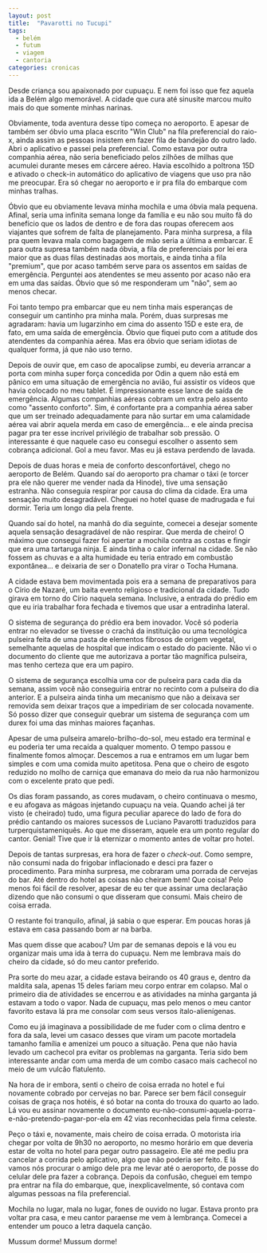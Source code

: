 ```yaml
---
layout: post
title:  "Pavarotti no Tucupi"
tags:
  - belém
  - futum
  - viagem
  - cantoria
categories: cronicas
---
```


Desde criança sou apaixonado por cupuaçu. E nem foi isso que fez aquela ida a Belém algo memorável. A cidade que cura até sinusite marcou muito mais do que somente minhas narinas.

Obviamente, toda aventura desse tipo começa no aeroporto. E apesar de também ser óbvio uma placa escrito "Win Club" na fila preferencial do raio-x, ainda assim as pessoas insistem em fazer fila de bandejão do outro lado. Abri o aplicativo e passei pela preferencial. Como estava por outra companhia aérea, não seria beneficiado pelos zilhões de milhas que acumulei durante meses em cárcere aéreo. Havia escolhido a poltrona 15D e ativado o check-in automático do aplicativo de viagens que uso pra não me preocupar. Era só chegar no aeroporto e ir pra fila do embarque com minhas tralhas.

Óbvio que eu obviamente levava minha mochila e uma óbvia mala pequena. Afinal, seria uma infinita semana longe da família e eu não sou muito fã do benefício que os lados de dentro e de fora das roupas oferecem aos viajantes que sofrem de falta de planejamento. Para minha surpresa, a fila pra quem levava mala como bagagem de mão seria a última a embarcar. E para outra supresa também nada óbvia, a fila de preferenciais por lei era maior que as duas filas destinadas aos mortais, e ainda tinha a fila "premium", que por acaso também serve para os assentos em saídas de emergência. Perguntei aos atendentes se meu assento por acaso não era em uma das saídas. Óbvio que só me responderam um "não", sem ao menos checar.

Foi tanto tempo pra embarcar que eu nem tinha mais esperanças de conseguir um cantinho pra minha mala. Porém, duas surpresas me agradaram: havia um lugarzinho em cima do assento 15D e este era, de fato, em uma saída de emergência. Óbvio que fiquei puto com a atitude dos atendentes da companhia aérea. Mas era óbvio que seriam idiotas de qualquer forma, já que não uso terno.

Depois de ouvir que, em caso de apocalipse zumbi, eu deveria arrancar a porta com minha super força concedida por Odin a quem não está em pânico em uma situação de emergência no avião, fui assistir os vídeos que havia colocado no meu tablet. É impressionante esse lance de saída de emergência. Algumas companhias aéreas cobram um extra pelo assento como "assento conforto". Sim, é confortante pra a companhia aérea saber que um ser treinado adequadamente para não surtar em uma calamidade aérea vai abrir aquela merda em caso de emergência... e ele ainda precisa pagar pra ter esse incrível privilégio de trabalhar sob pressão. O interessante é que naquele caso eu consegui escolher o assento sem cobrança adicional. Gol a meu favor. Mas eu já estava perdendo de lavada.

Depois de duas horas e meia de conforto desconfortável, chego no aeroporto de Belém. Quando saí do aeroporto pra chamar o táxi (e torcer pra ele não querer me vender nada da Hinode), tive uma sensação estranha. Não conseguia respirar por causa do clima da cidade. Era uma sensação muito desagradável. Cheguei no hotel quase de madrugada e fui dormir. Teria um longo dia pela frente.

Quando saí do hotel, na manhã do dia seguinte, comecei a desejar somente aquela sensação desagradável de não respirar. Que merda de cheiro! O máximo que consegui fazer foi apertar a mochila contra as costas e fingir que era uma tartaruga ninja. E ainda tinha o calor infernal na cidade. Se não fossem as chuvas e a alta humidade eu teria entrado em combustão expontânea... e deixaria de ser o Donatello pra virar o Tocha Humana.

A cidade estava bem movimentada pois era a semana de preparativos para o Círio de Nazaré, um baita evento religioso e tradicional da cidade. Tudo girava em torno do Círio naquela semana. Inclusive, a entrada do prédio em que eu iria trabalhar fora fechada e tivemos que usar a entradinha lateral.

O sistema de segurança do prédio era bem inovador. Você só poderia entrar no elevador se tivesse o crachá da instituição ou uma tecnológica pulseira feita de uma pasta de elementos fibrosos de origem vegetal, semelhante aquelas de hospital que indicam o estado do paciente. Não vi o documento do cliente que me autorizava a portar tão magnífica pulseira, mas tenho certeza que era um papiro.

O sistema de segurança escolhia uma cor de pulseira para cada dia da semana, assim você não conseguiria entrar no recinto com a pulseira do dia anterior. E a pulseira ainda tinha um mecanismo que não a deixava ser removida sem deixar traços que a impediriam de ser colocada novamente. Só posso dizer que conseguir quebrar um sistema de segurança com um durex foi uma das minhas maiores façanhas.

Apesar de uma pulseira amarelo-brilho-do-sol, meu estado era terminal e eu poderia ter uma recaída a qualquer momento. O tempo passou e finalmente fomos almoçar. Descemos a rua e entramos em um lugar bem simples e com uma comida muito apetitosa. Pena que o cheiro de esgoto reduzido no molho de carniça que emanava do meio da rua não harmonizou com o excelente prato que pedi.

Os dias foram passando, as cores mudavam, o cheiro continuava o mesmo, e eu afogava as mágoas injetando cupuaçu na veia. Quando achei já ter visto (e cheirado) tudo, uma figura peculiar aparece do lado de fora do prédio cantando os maiores sucessos de Luciano Pavarotti traduzidos para turperquistameniquês. Ao que me disseram, aquele era um ponto regular do cantor. Genial! Tive que ir lá eternizar o momento antes de voltar pro hotel.

Depois de tantas surpresas, era hora de fazer o *check-out*. Como sempre, não consumi nada do frigobar inflacionado e desci pra fazer o procedimento. Para minha surpresa, me cobraram uma porrada de cervejas do bar. Até dentro do hotel as coisas não cheiram bem! Que coisa! Pelo menos foi fácil de resolver, apesar de eu ter que assinar uma declaração dizendo que não consumi o que disseram que consumi. Mais cheiro de coisa errada.

O restante foi tranquilo, afinal, já sabia o que esperar. Em poucas horas já estava em casa passando bom ar na barba.

Mas quem disse que acabou? Um par de semanas depois e lá vou eu organizar mais uma ida à terra do cupuaçu. Nem me lembrava mais do cheiro da cidade, só do meu cantor preferido.

Pra sorte do meu azar, a cidade estava beirando os 40 graus e, dentro da maldita sala, apenas 15 deles fariam meu corpo entrar em colapso. Mal o primeiro dia de atividades se encerrou e as atividades na minha garganta já estavam a todo o vapor. Nada de cupuaçu, mas pelo menos o meu cantor favorito estava lá pra me consolar com seus versos ítalo-alienígenas.

Como eu já imaginava a possibilidade de me fuder com o clima dentro e fora da sala, levei um casaco desses que viram um pacote mortadela tamanho família e amenizei um pouco a situação. Pena que não havia levado um cachecol pra evitar os problemas na garganta. Teria sido bem interessante andar com uma merda de um combo casaco mais cachecol no meio de um vulcão flatulento.

Na hora de ir embora, senti o cheiro de coisa errada no hotel e fui novamente cobrado por cervejas no bar. Parece ser bem fácil conseguir coisas de graça nos hotéis, é só botar na conta do trouxa do quarto ao lado. Lá vou eu assinar novamente o documento eu-não-consumi-aquela-porra-e-não-pretendo-pagar-por-ela em 42 vias reconhecidas pela firma celeste.

Peço o táxi e, novamente, mais cheiro de coisa errada. O motorista iria chegar por volta de 9h30 no aeroporto, no mesmo horário em que deveria estar de volta no hotel para pegar outro passageiro. Ele até me pediu pra cancelar a corrida pelo aplicativo, algo que não poderia ser feito. E lá vamos nós procurar o amigo dele pra me levar até o aeroporto, de posse do celular dele pra fazer a cobrança. Depois da confusão, cheguei em tempo pra entrar na fila do embarque, que, inexplicavelmente, só contava com algumas pessoas na fila preferencial.

Mochila no lugar, mala no lugar, fones de ouvido no lugar. Estava pronto pra voltar pra casa, e meu cantor paraense me vem à lembrança. Comecei a entender um pouco a letra daquela canção.

Mussum dorme! Mussum dorme!